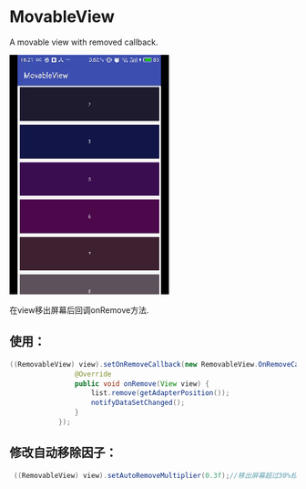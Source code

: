 # MovableView
A movable view with removed callback.

![image](https://github.com/YuanWenHai/MovableView/blob/master/example/screenshot/anim.gif)

在view移出屏幕后回调onRemove方法.


## 使用：
```java
((RemovableView) view).setOnRemoveCallback(new RemovableView.OnRemoveCallback() {
                @Override
                public void onRemove(View view) {
                    list.remove(getAdapterPosition());
                    notifyDataSetChanged();
                }
            });
 ```
## 修改自动移除因子：
 ```java
  ((RemovableView) view).setAutoRemoveMultiplier(0.3f);//移出屏幕超过30%松开后自动移除
  ```
